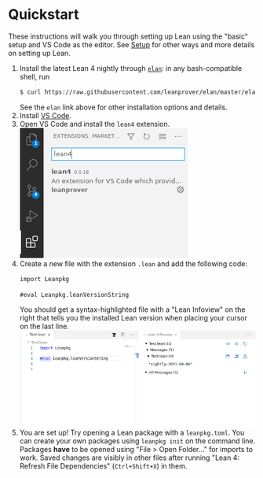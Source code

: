# Quickstart

These instructions will walk you through setting up Lean using the "basic" setup and VS Code as the editor.
See [Setup](./setup.md) for other ways and more details on setting up Lean.

1. Install the latest Lean 4 nightly through [`elan`](https://github.com/leanprover/elan): in any bash-compatible shell, run
    ```sh
    $ curl https://raw.githubusercontent.com/leanprover/elan/master/elan-init.sh -sSf | sh -s -- --default-toolchain leanprover/lean4:nightly
    ```
    See the `elan` link above for other installation options and details.
1. Install [VS Code](https://code.visualstudio.com/).
1. Open VS Code and install the `lean4` extension.  
![installing the vscode-lean4 extension](images/code-ext.png)
1. Create a new file with the extension `.lean` and add the following code:
    ```lean
    import Leanpkg
    
    #eval Leanpkg.leanVersionString
    ```
    You should get a syntax-highlighted file with a "Lean Infoview" on the right that tells you the installed Lean version when placing your cursor on the last line.  
    ![successful setup](images/code-success.png)
1. You are set up! Try opening a Lean package with a `leanpkg.toml`. You can create your own packages using `leanpkg init` on the command line.
   Packages **have** to be opened using "File > Open Folder..." for imports to work.
   Saved changes are visibly in other files after running "Lean 4: Refresh File Dependencies" (`Ctrl+Shift+X`) in them.

